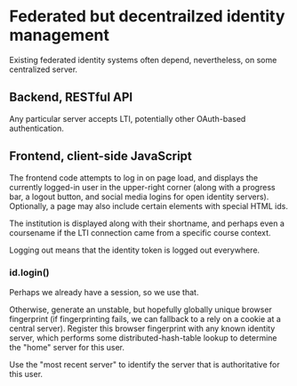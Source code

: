 # Federated but decentrailzed identity management

Existing federated identity systems often depend, nevertheless, on
some centralized server.

## Backend, RESTful API

Any particular server accepts LTI, potentially other OAuth-based
authentication.

## Frontend, client-side JavaScript

The frontend code attempts to log in on page load, and displays the
currently logged-in user in the upper-right corner (along with a
progress bar, a logout button, and social media logins for open
identity servers).  Optionally, a page may also include certain
elements with special HTML ids.

The institution is displayed along with their shortname, and perhaps
even a coursename if the LTI connection came from a specific course
context.

Logging out means that the identity token is logged out everywhere.

### id.login()

Perhaps we already have a session, so we use that.

Otherwise, generate an unstable, but hopefully globally unique browser
fingerprint (if fingerprinting fails, we can fallback to a rely on a
cookie at a central server).  Register this browser fingerprint with
any known identity server, which performs some distributed-hash-table
lookup to determine the "home" server for this user.

Use the "most recent server" to identify the server that is
authoritative for this user.